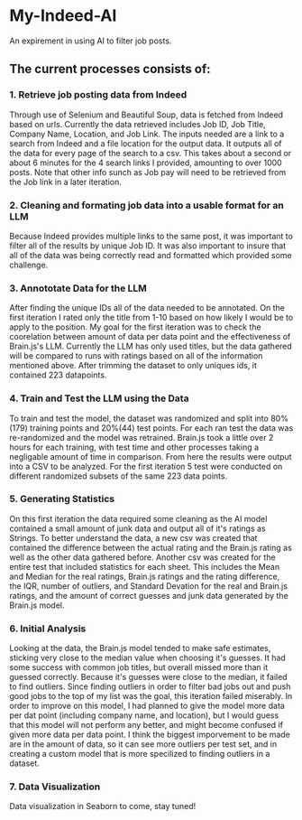 # My-Indeed-AI
An expirement in using AI to filter job posts. 

## The current processes consists of:
### 1. Retrieve job posting data from Indeed
Through use of Selenium and Beautiful Soup, data is fetched from Indeed based on urls. Currently the data retrieved includes Job ID, Job Title, Company Name, Location, and Job Link. The inputs needed are a link to a search from Indeed and a file location for the output data. It outputs all of the data for every page of the search to a csv. This takes about a second or about 6 minutes for the 4 search links I provided, amounting to over 1000 posts. Note that other info sunch as Job pay will need to be retrieved from the Job link in a later iteration.
### 2. Cleaning and formating job data into a usable format for an LLM
Because Indeed provides multiple links to the same post, it was important to filter all of the results by unique Job ID. It was also important to insure that all of the data was being correctly read and formatted which provided some challenge.
### 3. Annototate Data for the LLM
After finding the unique IDs all of the data needed to be annotated. On the first iteration I rated only the title from 1-10 based on how likely I would be to apply to the position. My goal for the first iteration was to check the coorelation between amount of data per data point and the effectiveness of Brain.js's LLM. Currently the LLM has only used titles, but the data gathered will be compared to runs with ratings based on all of the information mentioned above. After trimming the dataset to only uniques ids, it contained 223 datapoints.
### 4. Train and Test the LLM using the Data
To train and test the model, the dataset was randomized and split into 80% (179) training points and 20%(44) test points. For each ran test the data was re-randomized and the model was retrained. Brain.js took a little over 2 hours for each training, with test time and other processes taking a negligable amount of time in comparison. From here the results were output into a CSV to be analyzed. For the first iteration 5 test were conducted on different randomized subsets of the same 223 data points.

### 5. Generating Statistics
On this first iteration the data required some cleaning as the AI model contained a small amount of junk data and output all of it's ratings as Strings. To better understand the data, a new csv was created that contained the difference between the actual rating and the Brain.js rating as well as the other data gathered before. Another csv was created for the entire test that included statistics for each sheet. This includes the Mean and Median for the real ratings, Brain.js ratings and the rating difference, the IQR, number of outliers, and Standard Devation for the real and Brain.js ratings, and the amount of correct guesses and junk data generated by the Brain.js model. 

### 6. Initial Analysis
Looking at the data, the Brain.js model tended to make safe estimates, sticking very close to the median value when choosing it's guesses. It had some success with common job titles, but overall missed more than it guessed correctly. Because it's guesses were close to the median, it failed to find outliers. Since finding outliers in order to filter bad jobs out and push good jobs to the top of my list was the goal, this iteration failed miserably. In order to improve on this model, I had planned to give the model more data per dat point (including company name, and location), but I would guess that this model will not perform any better, and might become confused if given more data per data point. I think the biggest imporvement to be made are in the amount of data, so it can see more outliers per test set, and in creating a custom model that is more specilized to finding outliers in a dataset.

### 7. Data Visualization
Data visualization in Seaborn to come, stay tuned!
